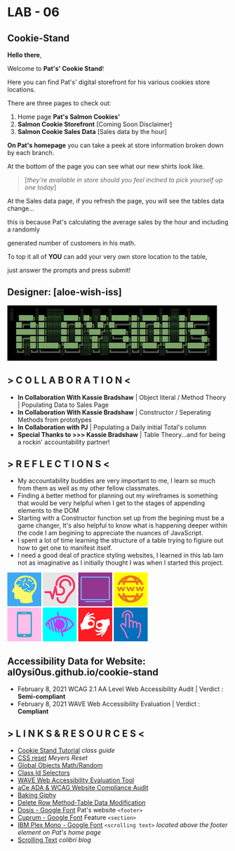 # LAB - 06

## Cookie-Stand

**Hello there**,

Welcome to **Pat's' Cookie Stand**!

Here you can find Pat's' digital storefront for his various cookies store locations. 

There are three pages to check out:

1. Home page **Pat's Salmon Cookies'**
2. **Salmon Cookie Storefront** [Coming Soon Disclaimer]
3. **Salmon Cookie Sales Data** [Sales data by the hour]

**On Pat's homepage** you can take a peek at store information broken down by each branch. 

At the bottom of the page you can see what our new shirts look like. 

> [*they're available in store should you feel inclned to pick yourself up one today*]

At the Sales data page, if you refresh the page, you will see the tables data change...

this is because Pat's calculating the average sales by the hour and including a randomly 

generated number of customers in his math.

To top it all of **YOU** can add your very own store location to the table, 

just answer the prompts and press submit!

## Designer: [aloe-wish-iss]

![banner](https://github.com/AL0YSI0US/about-me/blob/main/img/bannerNameArt.JPG?raw=true)

## > C O L L A B O R A T I O N <

+ **In Collaboration With Kassie Bradshaw** | Object literal / Method Theory | Populating Data to Sales Page
+ **In Collaboration With Kassie Bradshaw** | Constructor / Seperating Methods from prototypes
+ **In Collaboration with PJ** | Populating a Daily initial Total's column
+ **Special Thanks to >>> Kassie Bradshaw** | Table Theory...and for being a rockin' accountability partner!

## > R E F L E C T I O N S <

+ My accountability buddies are very important to me, I learn so much from them as well as my other fellow classmates.
+ Finding a better method for planning out my wireframes is something that would be very helpful when I get to the stages of appending elements to the DOM
+ Starting with a Constructor function set up from the begining must be a game changer, It's also helpful to know what is happening deeper within the code I am begining to appreciate the nuances of JavaScript.
+ I spent a lot of time learning the structure of a table trying to figiure out how to get one to manifest itself.
+ I need a good deal of practice styling websites, I learned in this lab Iam not as imaginative as I initially thought I was when I started this project.

![access](https://github.com/AL0YSI0US/about-me/blob/main/img/8grid.png?raw=true)

## Accessibility Data for Website: al0ysi0us.github.io/cookie-stand

+ February 8, 2021 WCAG 2.1 AA Level Web Accessibility Audit | Verdict : **Semi-compliant**
+ February 8, 2021 WAVE Web Accessibility Evaluation | Verdict : **Compliant**

## > L I N K S  &  R E S O U R C E S <

+ [Cookie Stand Tutorial](https://codefellows.github.io/code-201-guide/curriculum/class-02/project_setup) *class guide*
+ [CSS reset](https://meyerweb.com/eric/tools/css/reset/) *Meyers Reset*
+ [Global Objects Math/Random](https://developer.mozilla.org/en-US/docs/Web/JavaScript/Reference/Global_Objects/Math/random)
+ [Class Id Selectors](https://developer.mozilla.org/en-US/docs/Web/CSS/ID_selectors)
+ [WAVE Web Accessibility Evaluation Tool](https://wave.webaim.org/)
+ [aCe ADA & WCAG Website Compliance Audit](https://ace.accessibe.com/)
+ [Baking Giphy](https://giphy.com/gifs/playmobil-christmas-xmas-merryxmas-3gILD66hEFl11Ff8zZ/embed)
+ [Delete Row Method-Table Data Modification](https://www.w3schools.com/jsref/met_table_deleterow.asp)
+ [Dosis - Google Font](https://fonts.google.com/specimen/Dosis?preview.text=%C2%A92021%20codefellows%20%3C(%5E.%5E)%3E%20ALOYSIOUS&preview.text_type=custom&sidebar.open=true&selection.family=Dosis:wght@600) Pat's website `<footer>`
+ [Cuprum - Google Font](https://fonts.google.com/specimen/Cuprum?category=Sans+Serif,Display,Handwriting,Monospace&sidebar.open=true&selection.family=Cuprum)  Feature `<section>`
+ [IBM Plex Mono - Google Font](https://fonts.google.com/specimen/IBM+Plex+Mono?preview.text_type=custom) `<scrolling text>` *located above the footer element on Pat's home page*
+ [Scrolling Text](https://colibriwp.com/blog/scrolling-text/) *colibri blog*
